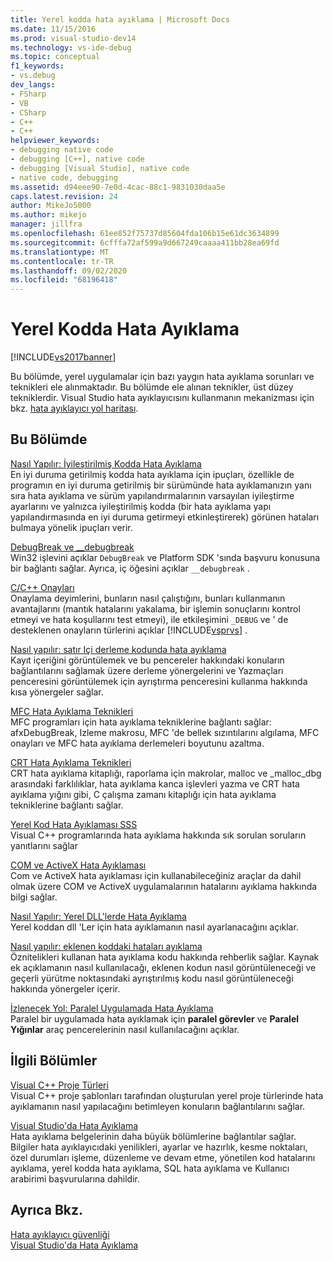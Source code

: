 ```yaml
---
title: Yerel kodda hata ayıklama | Microsoft Docs
ms.date: 11/15/2016
ms.prod: visual-studio-dev14
ms.technology: vs-ide-debug
ms.topic: conceptual
f1_keywords:
- vs.debug
dev_langs:
- FSharp
- VB
- CSharp
- C++
- C++
helpviewer_keywords:
- debugging native code
- debugging [C++], native code
- debugging [Visual Studio], native code
- native code, debugging
ms.assetid: d94eee90-7e0d-4cac-88c1-9831030daa5e
caps.latest.revision: 24
author: MikeJo5000
ms.author: mikejo
manager: jillfra
ms.openlocfilehash: 61ee852f75737d85604fda106b15e61dc3634899
ms.sourcegitcommit: 6cfffa72af599a9d667249caaaa411bb28ea69fd
ms.translationtype: MT
ms.contentlocale: tr-TR
ms.lasthandoff: 09/02/2020
ms.locfileid: "68196418"
---
```

# <a name="debugging-native-code"></a>Yerel Kodda Hata Ayıklama
[!INCLUDE[vs2017banner](../includes/vs2017banner.md)]

Bu bölümde, yerel uygulamalar için bazı yaygın hata ayıklama sorunları ve teknikleri ele alınmaktadır. Bu bölümde ele alınan teknikler, üst düzey tekniklerdir. Visual Studio hata ayıklayıcısını kullanmanın mekanizması için bkz. [hata ayıklayıcı yol haritası](../debugger/debugger-basics.md).  
  
## <a name="in-this-section"></a>Bu Bölümde  
 [Nasıl Yapılır: İyileştirilmiş Kodda Hata Ayıklama](../debugger/how-to-debug-optimized-code.md)  
 En iyi duruma getirilmiş kodda hata ayıklama için ipuçları, özellikle de programın en iyi duruma getirilmiş bir sürümünde hata ayıklamanızın yanı sıra hata ayıklama ve sürüm yapılandırmalarının varsayılan iyileştirme ayarlarını ve yalnızca iyileştirilmiş kodda (bir hata ayıklama yapı yapılandırmasında en iyi duruma getirmeyi etkinleştirerek) görünen hataları bulmaya yönelik ipuçları verir.  
  
 [DebugBreak ve __debugbreak](../debugger/debugbreak-and-debugbreak.md)  
 Win32 işlevini açıklar `DebugBreak` ve Platform SDK 'sında başvuru konusuna bir bağlantı sağlar. Ayrıca, iç öğesini açıklar `__debugbreak` .  
  
 [C/C++ Onayları](../debugger/c-cpp-assertions.md)  
 Onaylama deyimlerini, bunların nasıl çalıştığını, bunları kullanmanın avantajlarını (mantık hatalarını yakalama, bir işlemin sonuçlarını kontrol etmeyi ve hata koşullarını test etmeyi), ile etkileşimini `_DEBUG` ve ' de desteklenen onayların türlerini açıklar [!INCLUDE[vsprvs](../includes/vsprvs-md.md)] .  
  
 [Nasıl yapılır: satır Içi derleme kodunda hata ayıklama](../debugger/how-to-debug-inline-assembly-code.md)  
 Kayıt içeriğini görüntülemek ve bu pencereler hakkındaki konuların bağlantılarını sağlamak üzere derleme yönergelerini ve Yazmaçları penceresini görüntülemek için ayrıştırma penceresini kullanma hakkında kısa yönergeler sağlar.  
  
 [MFC Hata Ayıklama Teknikleri](../debugger/mfc-debugging-techniques.md)  
 MFC programları için hata ayıklama tekniklerine bağlantı sağlar: afxDebugBreak, Izleme makrosu, MFC 'de bellek sızıntılarını algılama, MFC onayları ve MFC hata ayıklama derlemeleri boyutunu azaltma.  
  
 [CRT Hata Ayıklama Teknikleri](../debugger/crt-debugging-techniques.md)  
 CRT hata ayıklama kitaplığı, raporlama için makrolar, malloc ve _malloc_dbg arasındaki farklılıklar, hata ayıklama kanca işlevleri yazma ve CRT hata ayıklama yığını gibi, C çalışma zamanı kitaplığı için hata ayıklama tekniklerine bağlantı sağlar.  
  
 [Yerel Kod Hata Ayıklaması SSS](../debugger/debugging-native-code-faqs.md)  
 Visual C++ programlarında hata ayıklama hakkında sık sorulan soruların yanıtlarını sağlar  
  
 [COM ve ActiveX Hata Ayıklaması](../debugger/com-and-activex-debugging.md)  
 Com ve ActiveX hata ayıklaması için kullanabileceğiniz araçlar da dahil olmak üzere COM ve ActiveX uygulamalarının hatalarını ayıklama hakkında bilgi sağlar.  
  
 [Nasıl Yapılır: Yerel DLL'lerde Hata Ayıklama](../debugger/how-to-debug-native-dlls.md)  
 Yerel koddan dll 'Ler için hata ayıklamanın nasıl ayarlanacağını açıklar.  
  
 [Nasıl yapılır: eklenen koddaki hataları ayıklama](../debugger/how-to-debug-injected-code.md)  
 Öznitelikleri kullanan hata ayıklama kodu hakkında rehberlik sağlar. Kaynak ek açıklamanın nasıl kullanılacağı, eklenen kodun nasıl görüntüleneceği ve geçerli yürütme noktasındaki ayrıştırılmış kodu nasıl görüntüleneceği hakkında yönergeler içerir.  
  
 [İzlenecek Yol: Paralel Uygulamada Hata Ayıklama](../debugger/walkthrough-debugging-a-parallel-application.md)  
 Paralel bir uygulamada hata ayıklamak için **paralel görevler** ve **Paralel Yığınlar** araç pencerelerinin nasıl kullanılacağını açıklar.  
  
## <a name="related-sections"></a>İlgili Bölümler  
 [Visual C++ Proje Türleri](../debugger/debugging-preparation-visual-cpp-project-types.md)  
 Visual C++ proje şablonları tarafından oluşturulan yerel proje türlerinde hata ayıklamanın nasıl yapılacağını betimleyen konuların bağlantılarını sağlar.  
  
 [Visual Studio'da Hata Ayıklama](../debugger/debugging-in-visual-studio.md)  
 Hata ayıklama belgelerinin daha büyük bölümlerine bağlantılar sağlar. Bilgiler hata ayıklayıcıdaki yenilikleri, ayarlar ve hazırlık, kesme noktaları, özel durumları işleme, düzenleme ve devam etme, yönetilen kod hatalarını ayıklama, yerel kodda hata ayıklama, SQL hata ayıklama ve Kullanıcı arabirimi başvurularına dahildir.  
  
## <a name="see-also"></a>Ayrıca Bkz.  
 [Hata ayıklayıcı güvenliği](../debugger/debugger-security.md)   
 [Visual Studio'da Hata Ayıklama](../debugger/debugging-in-visual-studio.md)
